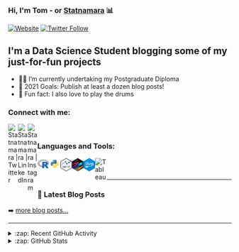 ### Hi, I'm Tom - or [Statnamara][blog] 📊

[![Website](https://img.shields.io/badge/My%20Blog-Take%20a%20Look!-red)](https://statnamara.wordpress.com/)
[![Twitter Follow](https://img.shields.io/twitter/follow/statnamara?color=1DA1F2&logo=twitter&style=for-the-badge)](https://twitter.com/statnamara)

## I'm a Data Science Student blogging some of my just-for-fun projects
- 🧑‍💻 I’m currently undertaking my Postgraduate Diploma  
- 🥅 2021 Goals: Publish at least a dozen blog posts!
- 🥁 Fun fact: I also love to play the drums

### Connect with me:
 
[<img align="left" alt="Statnamara | Twitter" width="22px" src="https://img.shields.io/twitter/follow/statnamara?style=social" />][twitter]
[<img align="left" alt="Statnamara | LinkedIn" width="22px" src="https://cdn.jsdelivr.net/npm/simple-icons@v3/icons/linkedin.svg" />][linkedin]
[<img align="left" alt="Statnamara | Instagram" width="22px" src="https://cdn.jsdelivr.net/npm/simple-icons@v3/icons/instagram.svg" />][instagram]

<br />

### Languages and Tools:

[<img align="left" alt="R" width="26px" src="https://raw.githubusercontent.com/github/explore/80688e429a7d4ef2fca1e82350fe8e3517d3494d/topics/r/r.png" />][austin]
[<img align="left" alt="Python" width="26px" src="https://raw.githubusercontent.com/github/explore/80688e429a7d4ef2fca1e82350fe8e3517d3494d/topics/python/python.png" />][blog]
[<img align="left" alt="GGPlot2" width="26px" src="https://raw.githubusercontent.com/rstudio/hex-stickers/master/PNG/ggplot2.png" />][blog]
[<img align="left" alt="Dplyr" width="26px" src="https://raw.githubusercontent.com/rstudio/hex-stickers/master/PNG/dplyr.png" />][austin]
[<img align="left" alt="Shiny" width="26px" src="https://raw.githubusercontent.com/rstudio/hex-stickers/master/PNG/shiny.png" />][shiny]
[<img align="left" alt="Tableau" width="26px" src="https://cdn.worldvectorlogo.com/logos/tableau-software.svg" />][tableau]

<br />
<br />

---

### 📕 Latest Blog Posts

<!-- BLOG-POST-LIST:START -->
<!-- BLOG-POST-LIST:END -->

➡️ [more blog posts...](https://statnamara.wordpress.com/)

---

<details>
  <summary>:zap: Recent GitHub Activity</summary>
  
<!--START_SECTION:activity-->
1. ❌ Closed PR [#1](https://github.com/Statnamara/build-responsive-website/pull/1) in [Statnamara/build-responsive-website](https://github.com/Statnamara/build-responsive-website)
2. ❗️ Closed issue [#4](https://github.com/Statnamara/Statnamara-vscode-theme/issues/4) in [Statnamara/Statnamara-vscode-theme](https://github.com/Statnamara/Statnamara-vscode-theme)
3. 🗣 Commented on [#4](https://github.com/Statnamara/Statnamara-vscode-theme/issues/4) in [Statnamara/Statnamara-vscode-theme](https://github.com/Statnamara/Statnamara-vscode-theme)
4. 🎉 Merged PR [#7](https://github.com/Statnamara/Statnamara-vscode-theme/pull/7) in [Statnamara/Statnamara-vscode-theme](https://github.com/Statnamara/Statnamara-vscode-theme)
5. ❗️ Closed issue [#6](https://github.com/Statnamara/Statnamara-vscode-theme/issues/6) in [Statnamara/Statnamara-vscode-theme](https://github.com/Statnamara/Statnamara-vscode-theme)
<!--END_SECTION:activity-->

</details>

<details>
  <summary>:zap: GitHub Stats</summary>

  <img align="left" alt="Statnamara's GitHub Stats" src="https://github-readme-stats.Statnamara.vercel.app/api?username=TJMac93&show_icons=true&hide_border=true&count_private=true" />

</details>

[twitter]: https://twitter.com/statnamara
[instagram]: https://www.instagram.com/statnamara/
[linkedin]: https://www.linkedin.com/in/tommacn93/
[tableau]: https://public.tableau.com/profile/tom.mac4560#!/
[shiny]: https://tommac93.shinyapps.io/CA2TomMacNamara/
[austin]: https://statnamara.wordpress.com/2020/02/26/austin-vs-austin/
[blog]: https://statnamara.wordpress.com